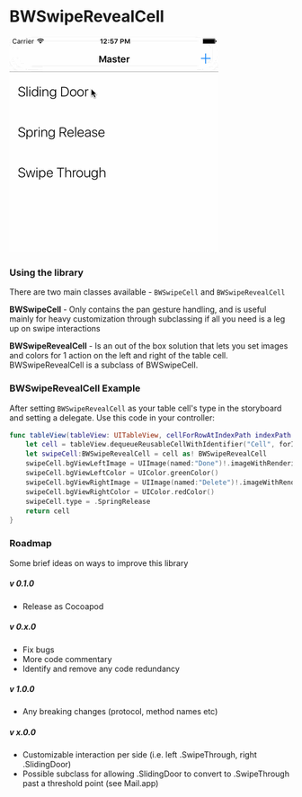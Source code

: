
# BWSwipeRevealCell

![Example](https://raw.githubusercontent.com/bitwit/BWSwipeRevealCell/master/example.gif)

### Using the library

There are two main classes available - `BWSwipeCell` and `BWSwipeRevealCell`

**BWSwipeCell** - Only contains the pan gesture handling, and is useful mainly for heavy customization through subclassing if all you need is a leg up on swipe interactions

**BWSwipeRevealCell** - Is an out of the box solution that lets you set images and colors for 1 action on the left and right of the table cell. BWSwipeRevealCell is a subclass of BWSwipeCell.


### BWSwipeRevealCell Example
After setting `BWSwipeRevealCell` as your table cell's type in the storyboard and setting a delegate. Use this code in your controller:
```swift
func tableView(tableView: UITableView, cellForRowAtIndexPath indexPath: NSIndexPath) -> UITableViewCell {
    let cell = tableView.dequeueReusableCellWithIdentifier("Cell", forIndexPath: indexPath)
    let swipeCell:BWSwipeRevealCell = cell as! BWSwipeRevealCell
    swipeCell.bgViewLeftImage = UIImage(named:"Done")!.imageWithRenderingMode(.AlwaysTemplate)
    swipeCell.bgViewLeftColor = UIColor.greenColor()
    swipeCell.bgViewRightImage = UIImage(named:"Delete")!.imageWithRenderingMode(.AlwaysTemplate)
    swipeCell.bgViewRightColor = UIColor.redColor()
    swipeCell.type = .SpringRelease
    return cell
}
```

### Roadmap
Some brief ideas on ways to improve this library

##### v 0.1.0
- Release as Cocoapod

##### v 0.x.0
- Fix bugs
- More code commentary
- Identify and remove any code redundancy

##### v 1.0.0
- Any breaking changes (protocol, method names etc)

##### v x.0.0
- Customizable interaction per side (i.e. left .SwipeThrough, right .SlidingDoor)
- Possible subclass for allowing .SlidingDoor to convert to .SwipeThrough past a threshold point (see Mail.app)
